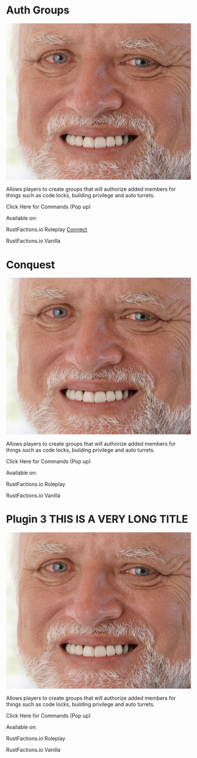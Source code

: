 # Auth Groups
![harold](./harold.jpeg)

Allows players to create groups that will authorize added members for things such as code locks, building privilege and auto turrets.

Click Here for Commands (Pop up)

Available on:

RustFactions.io Roleplay [Connect](./home)

RustFactions.io Vanilla

# Conquest
![harold](./harold.jpeg)

Allows players to create groups that will authorize added members for things such as code locks, building privilege and auto turrets.

Click Here for Commands (Pop up)


Available on:

RustFactions.io Roleplay

RustFactions.io Vanilla

# Plugin 3 THIS IS A VERY LONG TITLE
![harold](./harold.jpeg)

Allows players to create groups that will authorize added members for things such as code locks, building privilege and auto turrets.

Click Here for Commands (Pop up)


Available on:

RustFactions.io Roleplay

RustFactions.io Vanilla